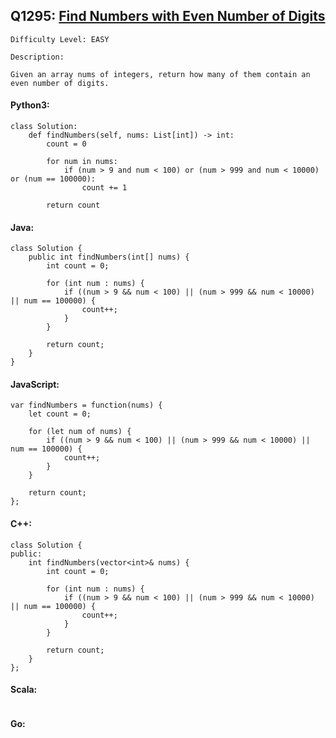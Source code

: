 ## Q1295: [Find Numbers with Even Number of Digits](https://leetcode.com/problems/find-numbers-with-even-number-of-digits/)

```
Difficulty Level: EASY
```

```
Description:

Given an array nums of integers, return how many of them contain an even number of digits.
```

#### Python3:

```
class Solution:
    def findNumbers(self, nums: List[int]) -> int:
        count = 0

        for num in nums:
            if (num > 9 and num < 100) or (num > 999 and num < 10000) or (num == 100000):
                count += 1

        return count
```

#### Java:

```
class Solution {
    public int findNumbers(int[] nums) {
        int count = 0;
        
        for (int num : nums) {
            if ((num > 9 && num < 100) || (num > 999 && num < 10000) || num == 100000) {
                count++;
            }
        }
        
        return count;
    }
}
```

#### JavaScript:

```
var findNumbers = function(nums) {
    let count = 0;
        
    for (let num of nums) {
        if ((num > 9 && num < 100) || (num > 999 && num < 10000) || num == 100000) {
            count++;
        }
    }
        
    return count;
};
```

#### C++:

```
class Solution {
public:
    int findNumbers(vector<int>& nums) {
        int count = 0;
        
        for (int num : nums) {
            if ((num > 9 && num < 100) || (num > 999 && num < 10000) || num == 100000) {
                count++;
            }
        }
        
        return count;
    }
};
```

#### Scala:

```

```

#### Go:

```

```